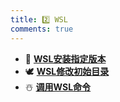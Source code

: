 ```yaml
---
title: 2️⃣ WSL
comments: true
---
```


<div class="grid cards" markdown>

- 🦢 [__WSL安装指定版本__](./A.md)
- 🕊️ [__WSL修改初始目录__](./D.md)
- ☃️ [__调用WSL命令__](./E.md)

</div>